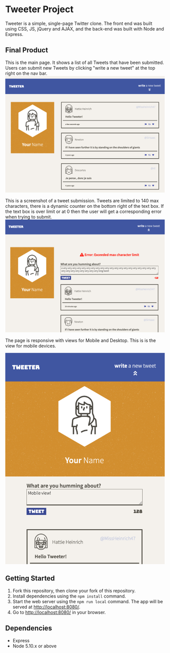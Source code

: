 # Tweeter Project

Tweeter is a simple, single-page Twitter clone. The front end was built using CSS, JS, jQuery and AJAX, and the back-end was built with Node and Express.

## Final Product

This is the main page. It shows a list of all Tweets that have been submitted. Users can submit new Tweets by clicking "write a new tweet" at the top right on the nav bar.
!["Screenshot of main page"](https://github.com/jsaputo1/tweeter/blob/master/docs/screenshots/main-page.png)

This is a screenshot of a tweet submission. Tweets are limited to 140 max characters, there is a dynamic counter on the bottom right of the text box. If the text box is over limit or at 0 then the user will get a corresponding error when trying to submit.
!["Screenshot of submit tweet"](https://github.com/jsaputo1/tweeter/blob/master/docs/screenshots/submit-tweet.png)

The page is responsive with views for Mobile and Desktop. This is is the view for mobile devices.

<div style="text-align: center">
<img src="https://github.com/jsaputo1/tweeter/blob/master/docs/screenshots/responsive.png" alt="Screenshot of responsive design">
</div>

## Getting Started

1. Fork this repository, then clone your fork of this repository.
2. Install dependencies using the `npm install` command.
3. Start the web server using the `npm run local` command. The app will be served at <http://localhost:8080/>.
4. Go to <http://localhost:8080/> in your browser.

## Dependencies

- Express
- Node 5.10.x or above
